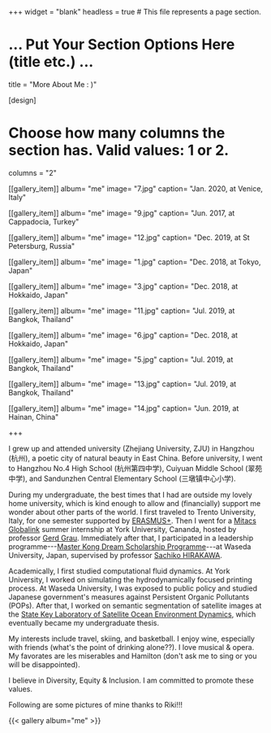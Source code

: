+++
widget = "blank"
headless = true  # This file represents a page section.

# ... Put Your Section Options Here (title etc.) ...

title = "More About Me : )"

[design]
  # Choose how many columns the section has. Valid values: 1 or 2.
  columns = "2"

[[gallery_item]]
  album= "me"
  image= "7.jpg"
  caption= "Jan. 2020, at Venice, Italy"

[[gallery_item]]
  album= "me"
  image= "9.jpg"
  caption= "Jun. 2017, at Cappadocia, Turkey"

[[gallery_item]]
  album= "me"
  image= "12.jpg"
  caption= "Dec. 2019, at St Petersburg, Russia"


[[gallery_item]]
  album= "me"
  image= "1.jpg"
  caption= "Dec. 2018, at Tokyo, Japan"

[[gallery_item]]
  album= "me"
  image= "3.jpg"
  caption= "Dec. 2018, at Hokkaido, Japan"

[[gallery_item]]
  album= "me"
  image= "11.jpg"
  caption= "Jul. 2019, at Bangkok, Thailand"

[[gallery_item]]
  album= "me"
  image= "6.jpg"
  caption= "Dec. 2018, at Hokkaido, Japan"

[[gallery_item]]
  album= "me"
  image= "5.jpg"
  caption= "Jul. 2019, at Bangkok, Thailand"

[[gallery_item]]
  album= "me"
  image= "13.jpg"
  caption= "Jul. 2019, at Bangkok, Thailand"

[[gallery_item]]
  album= "me"
  image= "14.jpg"
  caption= "Jun. 2019, at Hainan, China"

+++

I grew up and attended university (Zhejiang University, ZJU) in Hangzhou (杭州), a poetic city of natural beauty in East China. Before university, I went to Hangzhou No.4 High School (杭州第四中学), Cuiyuan Middle School (翠苑中学), and Sandunzhen Central Elementary School (三墩镇中心小学).

During my undergraduate, the best times that I had are outside my lovely home university, which is kind enough to allow and (financially) support me wonder about other parts of the world. I first traveled to Trento University, Italy, for one semester supported by [ERASMUS+](https://ec.europa.eu/programmes/erasmus-plus/opportunities/individuals/students/studying-abroad_en). Then I went for a [Mitacs Globalink](https://www.mitacs.ca/en/programs/globalink) summer internship at York University, Cananda, hosted by professor [Gerd Grau](http://eecs.lassonde.yorku.ca/faculty/gerd-grau/). Immediately after that, I participated in a leadership programme---[Master Kong Dream Scholarship Programme](https://www.waseda.jp/inst/cie/en/to-waseda/masterkong)---at Waseda University, Japan, supervised by professor [Sachiko HIRAKAWA](https://www.waseda.jp/prj-wiccs/english/member/4346).

Academically, I first studied computational fluid dynamics. At York University, I worked on simulating the hydrodynamically focused printing process. At Waseda University, I was exposed to public policy and studied Japanese government's measures against Persistent Organic Pollutants (POPs). After that, I worked on semantic segmentation of satellite images at the [State Key Laboratory of Satellite Ocean Environment Dynamics](http://www.sio.org.cn/english/redir.php?catalog_id=82193), which eventually became my undergraduate thesis.

My interests include travel, skiing, and basketball. I enjoy wine, especially with friends (what's the point of drinking alone??). I love musical & opera. My favorates are les miserables and Hamilton (don't ask me to sing or you will be disappointed).

I believe in Diversity, Equity & Inclusion. I am committed to promote these values.

Following are some pictures of mine thanks to Riki!!!

{{< gallery album="me" >}}